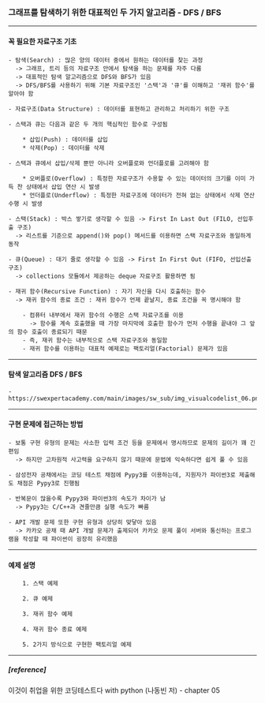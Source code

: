 ### 그래프를 탐색하기 위한 대표적인 두 가지 알고리즘 - DFS / BFS
--------------------------------------------------------------------------------------------------------------------------------  
#### 꼭 필요한 자료구조 기초
	- 탐색(Search) : 많은 양의 데이터 중에서 원하는 데이터를 찾는 과정
	  -> 그래프, 트리 등의 자료구조 안에서 탐색을 하는 문제를 자주 다룸
	  -> 대표적인 탐색 알고리즘으로 DFS와 BFS가 있음
	  -> DFS/BFS를 사용하기 위해 기본 자료구조인 '스택'과 '큐'를 이해하고 '재귀 함수'를 알아야 함
	  
	- 자료구조(Data Structure) : 데이터를 표현하고 관리하고 처리하기 위한 구조
	
	- 스택과 큐는 다음과 같은 두 개의 핵심적인 함수로 구성됨
	
		* 삽입(Push) : 데이터를 삽입
		* 삭제(Pop) : 데이터를 삭제
		
	- 스택과 큐에서 삽입/삭제 뿐만 아니라 오버플로와 언더플로를 고려해야 함
	
		* 오버플로(Overflow) : 특정한 자료구조가 수용할 수 있는 데이터의 크기를 이미 가득 찬 상태에서 삽입 연산 시 발생
		* 언더플로(Underflow) : 특정한 자료구조에 데이터가 전혀 없는 상태에서 삭제 연산 수행 시 발생
	
	- 스택(Stack) : 박스 쌓기로 생각할 수 있음 -> First In Last Out (FILO, 선입후출 구조)
	  -> 리스트를 기준으로 append()와 pop() 메서드를 이용하면 스택 자료구조와 동일하게 동작
	
	- 큐(Queue) : 대기 줄로 생각할 수 있음 -> First In First Out (FIFO, 선입선출 구조)
	  -> collections 모듈에서 제공하는 deque 자료구조 활용하면 됨
	  
	- 재귀 함수(Recursive Function) : 자기 자신을 다시 호출하는 함수
	  -> 재귀 함수의 종료 조건 : 재귀 함수가 언제 끝날지, 종료 조건을 꼭 명시해야 함
	  
		- 컴퓨터 내부에서 재귀 함수의 수행은 스택 자료구조를 이용
		  -> 함수를 계속 호출했을 때 가장 마지막에 호출한 함수가 먼저 수행을 끝내야 그 앞의 함수 호출이 종료되기 때문
		- 즉, 재귀 함수는 내부적으로 스택 자료구조와 동일함
		- 재귀 함수를 이용하는 대표적 예제로는 팩토리얼(Factorial) 문제가 있음
	
--------------------------------------------------------------------------------------------------------------------------------  
#### 탐색 알고리즘 DFS / BFS	
	- https://swexpertacademy.com/main/images/sw_sub/img_visualcodelist_06.png
		
--------------------------------------------------------------------------------------------------------------------------------  
#### 구현 문제에 접근하는 방법
	- 보통 구현 유형의 문제는 사소한 입력 조건 등을 문제에서 명시하므로 문제의 길이가 꽤 긴 편임
	  -> 하지만 고차원적 사고력을 요구하지 않기 때문에 문법에 익숙하다면 쉽게 풀 수 있음
	
	- 삼성전자 공채에서는 코딩 테스트 채점에 Pypy3를 이용하는데, 지원자가 파이썬3로 제출해도 채점은 Pypy3로 진행됨
	
	- 반복문이 많을수록 Pypy3와 파이썬3의 속도가 차이가 남
	  -> Pypy3는 C/C++과 견줄만큼 실행 속도가 빠름
	
	- API 개발 문제 또한 구현 유형과 상당히 맞닿아 있음
	  -> 카카오 공채 때 API 개발 문제가 출제되어 카카오 문제 풀이 서버와 통신하는 프로그램을 작성할 때 파이썬이 굉장히 유리했음
	
--------------------------------------------------------------------------------------------------------------------------------
#### 예제 설명
		1. 스택 예제
		
		2. 큐 예제
		
		3. 재귀 함수 예제
		
		4. 재귀 함수 종료 예제
		
		5. 2가지 방식으로 구현한 팩토리얼 예제
--------------------------------------------------------------------------------------------------------------------------------
##### [reference]
이것이 취업을 위한 코딩테스트다 with python (나동빈 저) - chapter 05


